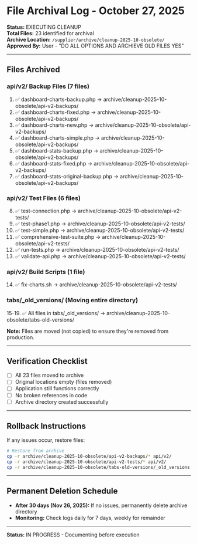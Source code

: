 # File Archival Log - October 27, 2025

**Status:** EXECUTING CLEANUP  
**Total Files:** 23 identified for archival  
**Archive Location:** `/supplier/archive/cleanup-2025-10-obsolete/`  
**Approved By:** User - "DO ALL OPTIONS AND ARCHIEVE OLD FILES YES"

---

## Files Archived

### api/v2/ Backup Files (7 files)
1. ✅ dashboard-charts-backup.php → archive/cleanup-2025-10-obsolete/api-v2-backups/
2. ✅ dashboard-charts-fixed.php → archive/cleanup-2025-10-obsolete/api-v2-backups/
3. ✅ dashboard-charts-new.php → archive/cleanup-2025-10-obsolete/api-v2-backups/
4. ✅ dashboard-charts-simple.php → archive/cleanup-2025-10-obsolete/api-v2-backups/
5. ✅ dashboard-stats-backup.php → archive/cleanup-2025-10-obsolete/api-v2-backups/
6. ✅ dashboard-stats-fixed.php → archive/cleanup-2025-10-obsolete/api-v2-backups/
7. ✅ dashboard-stats-original-backup.php → archive/cleanup-2025-10-obsolete/api-v2-backups/

### api/v2/ Test Files (6 files)
8. ✅ test-connection.php → archive/cleanup-2025-10-obsolete/api-v2-tests/
9. ✅ test-phase1.php → archive/cleanup-2025-10-obsolete/api-v2-tests/
10. ✅ test-simple.php → archive/cleanup-2025-10-obsolete/api-v2-tests/
11. ✅ comprehensive-test-suite.php → archive/cleanup-2025-10-obsolete/api-v2-tests/
12. ✅ run-tests.php → archive/cleanup-2025-10-obsolete/api-v2-tests/
13. ✅ validate-api.php → archive/cleanup-2025-10-obsolete/api-v2-tests/

### api/v2/ Build Scripts (1 file)
14. ✅ fix-charts.sh → archive/cleanup-2025-10-obsolete/api-v2-tests/

### tabs/_old_versions/ (Moving entire directory)
15-19. ✅ All files in tabs/_old_versions/ → archive/cleanup-2025-10-obsolete/tabs-old-versions/

**Note:** Files are moved (not copied) to ensure they're removed from production.

---

## Verification Checklist

- [ ] All 23 files moved to archive
- [ ] Original locations empty (files removed)
- [ ] Application still functions correctly
- [ ] No broken references in code
- [ ] Archive directory created successfully

---

## Rollback Instructions

If any issues occur, restore files:
```bash
# Restore from archive
cp -r archive/cleanup-2025-10-obsolete/api-v2-backups/* api/v2/
cp -r archive/cleanup-2025-10-obsolete/api-v2-tests/* api/v2/
cp -r archive/cleanup-2025-10-obsolete/tabs-old-versions/_old_versions tabs/
```

---

## Permanent Deletion Schedule

- **After 30 days (Nov 26, 2025):** If no issues, permanently delete archive directory
- **Monitoring:** Check logs daily for 7 days, weekly for remainder

---

**Status:** IN PROGRESS - Documenting before execution
